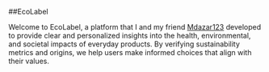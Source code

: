 ##EcoLabel

Welcome to EcoLabel, a platform that I and my friend [Mdazar123](https://github.com/Mdazar123) developed to provide clear and personalized insights into the health, environmental, and societal impacts of everyday products. By verifying sustainability metrics and origins, we help users make informed choices that align with their values.
